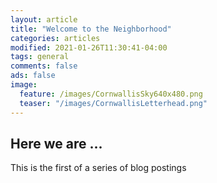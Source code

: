 ```yaml
---
layout: article
title: "Welcome to the Neighborhood"
categories: articles
modified: 2021-01-26T11:30:41-04:00
tags: general
comments: false
ads: false
image:
  feature: /images/CornwallisSky640x480.png
  teaser: "/images/CornwallisLetterhead.png"
---
```


## Here we are ...

This is the first of a series of blog postings
